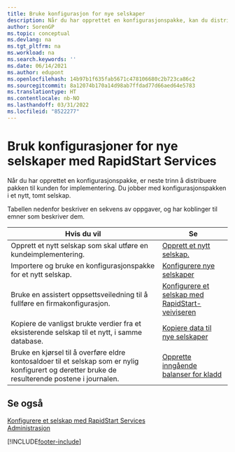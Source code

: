 ```yaml
---
title: Bruke konfigurasjon for nye selskaper
description: Når du har opprettet en konfigurasjonspakke, kan du distribuere pakken til kunden for implementering. Du bruker konfigurasjonen for et nytt, tomt selskap hvis du bruker RapidStart Services.
author: SorenGP
ms.topic: conceptual
ms.devlang: na
ms.tgt_pltfrm: na
ms.workload: na
ms.search.keywords: ''
ms.date: 06/14/2021
ms.author: edupont
ms.openlocfilehash: 14b97b1f635fab5671c478106680c2b723ca86c2
ms.sourcegitcommit: 8a12074b170a14d98ab7ffdad77d66aed64e5783
ms.translationtype: HT
ms.contentlocale: nb-NO
ms.lasthandoff: 03/31/2022
ms.locfileid: "8522277"
---
```

# <a name="apply-configurations-to-new-companies-with-rapidstart-services"></a>Bruk konfigurasjoner for nye selskaper med RapidStart Services
Når du har opprettet en konfigurasjonspakke, er neste trinn å distribuere pakken til kunden for implementering. Du jobber med konfigurasjonspakken i et nytt, tomt selskap.  

 Tabellen nedenfor beskriver en sekvens av oppgaver, og har koblinger til emner som beskriver dem.

|**Hvis du vil**|**Se**|  
|------------|-------------|  
|Opprett et nytt selskap som skal utføre en kundeimplementering.|[Opprett et nytt selskap.](admin-how-to-create-a-new-company.md)|  
|Importere og bruke en konfigurasjonspakke for et nytt selskap.|[Konfigurere nye selskaper](admin-how-to-configure-new-companies.md)|  
|Bruke en assistert oppsettsveiledning til å fullføre en firmakonfigurasjon.|[Konfigurere et selskap med RapidStart-veiviseren](admin-how-to-configure-a-company-with-the-rapidstart-wizard.md)|
|Kopiere de vanligst brukte verdier fra et eksisterende selskap til et nytt, i samme database.|[Kopiere data til nye selskaper](admin-how-to-copy-data-to-new-companies.md)|  
|Bruke en kjørsel til å overføre eldre kontosaldoer til et selskap som er nylig konfigurert og deretter bruke de resulterende postene i journalen.|[Opprette inngående balanser for kladd](admin-how-to-create-journal-opening-balances.md)|  

## <a name="see-also"></a>Se også  
[Konfigurere et selskap med RapidStart Services](admin-set-up-a-company-with-rapidstart.md)  
[Administrasjon](admin-setup-and-administration.md)


[!INCLUDE[footer-include](includes/footer-banner.md)]